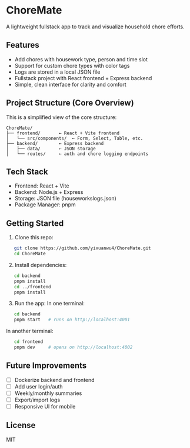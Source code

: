 # ChoreMate

A lightweight fullstack app to track and visualize household chore efforts.

## Features

- Add chores with housework type, person and time slot
- Support for custom chore types with color tags
- Logs are stored in a local JSON file
- Fullstack project with React frontend + Express backend
- Simple, clean interface for clarity and comfort

## Project Structure (Core Overview)

This is a simplified view of the core structure:

```
ChoreMate/
├── frontend/       ← React + Vite frontend
│   └── src/components/  ← Form, Select, Table, etc.
├── backend/        ← Express backend
│   ├── data/       ← JSON storage
│   └── routes/     ← auth and chore logging endpoints
```

## Tech Stack

- Frontend: React + Vite
- Backend: Node.js + Express
- Storage: JSON file (houseworkslogs.json)
- Package Manager: pnpm

## Getting Started

1. Clone this repo:
```bash
   git clone https://github.com/yixuanwu4/ChoreMate.git
   cd ChoreMate
```

2. Install dependencies:
```bash
   cd backend
   pnpm install
   cd ../frontend
   pnpm install
```

3. Run the app:
   In one terminal:
  ```bash
     cd backend
     pnpm start   # runs on http://localhost:4001
  ```

   In another terminal:
  ```bash
     cd frontend
     pnpm dev     # opens on http://localhost:4002
  ```

## Future Improvements

- [ ] Dockerize backend and frontend
- [ ] Add user login/auth
- [ ] Weekly/monthly summaries
- [ ] Export/import logs
- [ ] Responsive UI for mobile

## License

MIT

